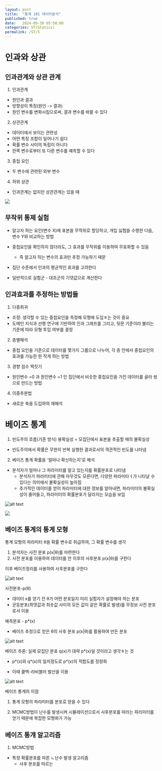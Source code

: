 ```yaml
---
layout: post
title:  "통계 101 데이터분석"
published: true
date:   2024-09-30 05:50:00
categories: ST(Statics)
permalink: /ST/5
---
```


# 인과와 상관

## 인과관계와 상관 관계

1. 인과관계 
- 원인과 결과
- 방향성이 특징(원인 -> 결과)
- 원인 변수를 변화시킴으로써, 결과 변수를 바꿀 수 있다

2. 상관관계
- 데이터에서 보이는 관련성
- 어떤 특정 조합이 일어나기 쉽다
- 확률 변수 사이의 독립이 아니다
- 한쪽 변수로부터 또 다른 변수를 예측할 수 있다

3. 중첩 요인
- 두 변수에 관련된 외부 변수

4. 허위 상관
- 인과관계는 없지만 상관관계는 있을 때

![](image.png)

## 무작위 통제 실험
- 알고자 하는 요인(변수 X)에 표본을 무작위로 할당하고, 개입 싫험을 수행한 다음, 변수 Y와 비교하는 방법

- 중첩요인을 확인하지 않더라도, 그 효과를 무작위를 이용하여 무효화할 수 있음
  - 즉 알고자 하는 변수의 효과만 추정 가능하기 때문

- 집단 수준에서 인과의 평균적인 효과를 고려한다
- 일반적으로 실험군 - 대조군의 기댓값으로 계산한다

## 인과효과를 추정하는 방법들

1. 다중회귀
- 조정: 생각할 수 있는 중첩요인을 측정해 모형에 도입ㅎ는 것이 중요
- 도메인 지식과 선행 연구에 기반하여 인과 그래프를 그리고, 뒷문 기준이라 불리는 기준에 따라 모형 투입 여부를 결정

2. 층별해석
- 중첩 요인을 기준으로 데이터를 몇가지 그룹으로 나누어, 각 층 안에서 중첩요인의 효과를 가능한 한 작게 하는 방법

3. 경향 점수 짝짓기
- 원인변수 =0 과 원인변수 =1 인 집단에서 비슷한 중첩요인을 가진 데이터를 골라 쌍으로 만드는 방법

4. 이중추분법
- 새로운 축을 도입하여 재해석

# 베이즈 통계

1. 빈도주의 흐름(기존 방식)
붕확실성 = 모집단에서 표본을 추출할 때의 불확실성
- 빈도주의에서 확률은 무한히 반복 실행한 결과로서의 객관적인 빈도를 나타냄

2. 베이즈 통계
확률을 '얼마나 확신하는지'로 해석
- 분석자가 얼마나 그 파라미터를 알고 있는지를 확률분포로 나타냄
  - 분석자가 파라미터에 관해 아무것도 모른다면, 다양한 파라미타ㅓ가 나타날 수 있다는 의미에서 불확실성이 높아짐
  - 추가적인 데이터를 얻어 파라미터에 대한 정보를 알아내면, 파라미터의 불확실성이 줄어들고, 파라미터의 확률분포가 달라지는 모습을 보임

![alt text](image-1.png)

![](image-2.png)

## 베이즈 통계의 통계 모형

통계 모형의 파라미터 θ을 확률 변수로 취급하여, 그 확률 변수를 생각

1. 분석자는 사전 분포 p(x|θ)를 마련한다
2. 사전 분포를 이용하여 데이터를 안 이후의 사후분포 p(x|θ)를 구한다

이후 베이즈정리를 사용하여 사후분포를 구한다

![alt text](image-4.png)

사전분포-p(θ)
- 데이터 x를 얻기 전 θ가 어떤 분포일지 미리 실험자가 설정해야 하는 분포
- 균등분포(최댓값과 최솟값 사이의 모든 값이 같은 확률로 발생)를 무정보 사전 분포로서 이용

예측분포 - p*(x)
- 베이즈 추정으로 얻은 θ의 사후 분포 p(x|θ)를 활용하여 만든 분포

![alt text](image-5.png)

베이즈 추론: 실제 모집단 분포 q(x)가 대략 p*(x)일 것이라고 생각ㅎ는 것
- p*(x)와 q*(x)의 일치정도로 p*(x)의 적합도를 정량화

- 이때 쿨백-라비블러 발산을 이용

![alt text](image-6.png)

베이즈 통계의 이점

1. 통계 모형의 파라미터를 분포로 얻을 수 있다

2. MCMC방법이 난수를 발생시켜 시뮬레이션으로서 사후분포를 따라는 파리미터를 얻기 때문에 복잡한 모형화가 가능

## 베이즈 통걔 알고리즘

1. MCMC방법
- 특정 확률분포를 따른 ㄴ난수 발생 알고리즘
   - 사후 분포를 따르는